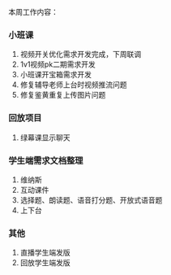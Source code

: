本周工作内容：
### 小班课
1. 视频开关优化需求开发完成，下周联调
2. 1v1视频pk二期需求开发
3. 小班课开宝箱需求开发
4. 修复辅导老师上台时视频推流问题
5. 修复鉴黄重复上传图片问题

### 回放项目
1. 绿幕课显示聊天

### 学生端需求文档整理
1. 维纳斯
2. 互动课件
3. 选择题、朗读题、语音打分题、开放式语音题
4. 上下台

### 其他
1. 直播学生端发版
2. 回放学生端发版
